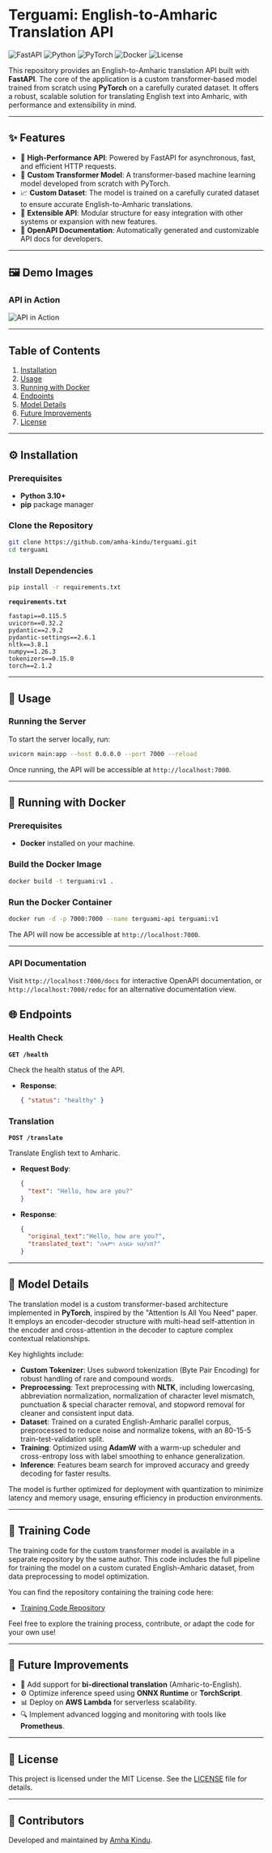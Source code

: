 # Terguami: English-to-Amharic Translation API
<p>
  <img src="https://img.shields.io/badge/FastAPI-v1.0.0-brightgreen.svg" alt="FastAPI">
  <img src="https://img.shields.io/badge/Python-3.10-blue.svg" alt="Python">
  <img src="https://img.shields.io/badge/PyTorch-2.1.2-orange.svg" alt="PyTorch">
  <img src="https://img.shields.io/badge/Docker-Supported-blue.svg" alt="Docker">
  <img src="https://img.shields.io/badge/License-MIT-lightgrey.svg" alt="License">
</p>

This repository provides an English-to-Amharic translation API built with **FastAPI**. The core of the application is a custom transformer-based model trained from scratch using **PyTorch** on a carefully curated dataset. It offers a robust, scalable solution for translating English text into Amharic, with performance and extensibility in mind.

---

## ✨ Features

- 🚀 **High-Performance API**: Powered by FastAPI for asynchronous, fast, and efficient HTTP requests.
- 🧠 **Custom Transformer Model**: A transformer-based machine learning model developed from scratch with PyTorch.
- 📈 **Custom Dataset**: The model is trained on a carefully curated dataset to ensure accurate English-to-Amharic translations.
- 📜 **Extensible API**: Modular structure for easy integration with other systems or expansion with new features.
- 🔄 **OpenAPI Documentation**: Automatically generated and customizable API docs for developers.

---

## 🖼️ Demo Images

### API in Action
![API in Action](assets/translate_demo.png "Demo of the Translation API in Action")

---

## Table of Contents

1. [Installation](#installation)
2. [Usage](#usage)
3. [Running with Docker](#running-with-docker)
4. [Endpoints](#endpoints)
5. [Model Details](#model-details)
6. [Future Improvements](#future-improvements)
7. [License](#license)

---

## ⚙️ Installation

### Prerequisites
- **Python 3.10+**
- **pip** package manager

### Clone the Repository
```bash
git clone https://github.com/amha-kindu/terguami.git
cd terguami
```

### Install Dependencies
```bash
pip install -r requirements.txt
```

**`requirements.txt`**
```
fastapi==0.115.5
uvicorn==0.32.2
pydantic==2.9.2
pydantic-settings==2.6.1
nltk==3.8.1
numpy==1.26.3
tokenizers==0.15.0
torch==2.1.2
```

---

## 🚀 Usage

### Running the Server
To start the server locally, run:
```bash
uvicorn main:app --host 0.0.0.0 --port 7000 --reload
```

Once running, the API will be accessible at `http://localhost:7000`.

---

## 🐳 Running with Docker

### Prerequisites
- **Docker** installed on your machine.

### Build the Docker Image
```bash
docker build -t terguami:v1 .
```

### Run the Docker Container
```bash
docker run -d -p 7000:7000 --name terguami-api terguami:v1
```

The API will now be accessible at `http://localhost:7000`.

---

### API Documentation
Visit `http://localhost:7000/docs` for interactive OpenAPI documentation, or `http://localhost:7000/redoc` for an alternative documentation view.

## 🌐 Endpoints

### Health Check
**`GET /health`**

Check the health status of the API.
- **Response**: 
  ```json
  { "status": "healthy" }
  ```

### Translation
**`POST /translate`**

Translate English text to Amharic.
- **Request Body**:
  ```json
  {
    "text": "Hello, how are you?"
  }
  ```
- **Response**:
  ```json
  {
    "original_text":"Hello, how are you?",
    "translated_text": "ሰላም፣ እንዴት ነህ/ነሽ?"
  }
  ```

---


## 🧠 Model Details

The translation model is a custom transformer-based architecture implemented in **PyTorch**, inspired by the "Attention Is All You Need" paper. It employs an encoder-decoder structure with multi-head self-attention in the encoder and cross-attention in the decoder to capture complex contextual relationships.

Key highlights include:

- **Custom Tokenizer**: Uses subword tokenization (Byte Pair Encoding) for robust handling of rare and compound words.
- **Preprocessing**: Text preprocessing with **NLTK**, including lowercasing, abbreviation normalization, normalization of character level mismatch, punctuation & special character removal, and stopword removal for cleaner and consistent input data.
- **Dataset**: Trained on a curated English-Amharic parallel corpus, preprocessed to reduce noise and normalize tokens, with an 80-15-5 train-test-validation split.
- **Training**: Optimized using **AdamW** with a warm-up scheduler and cross-entropy loss with label smoothing to enhance generalization.
- **Inference**: Features beam search for improved accuracy and greedy decoding for faster results.

The model is further optimized for deployment with quantization to minimize latency and memory usage, ensuring efficiency in production environments.

---

## 🔨 Training Code

The training code for the custom transformer model is available in a separate repository by the same author. This code includes the full pipeline for training the model on a custom curated English-Amharic dataset, from data preprocessing to model optimization.

You can find the repository containing the training code here:
- [Training Code Repository](https://github.com/amha-kindu/machine-translation)

Feel free to explore the training process, contribute, or adapt the code for your own use!

---

## 🚧 Future Improvements

- 🚧 Add support for **bi-directional translation** (Amharic-to-English).
- ⚙️ Optimize inference speed using **ONNX Runtime** or **TorchScript**.
- 📊 Deploy on **AWS Lambda** for serverless scalability.
- 🔍 Implement advanced logging and monitoring with tools like **Prometheus**.

---

## 📜 License

This project is licensed under the MIT License. See the [LICENSE](LICENSE) file for details.

---

## 👥 Contributors

Developed and maintained by [Amha Kindu](https://github.com/amha-kindu).